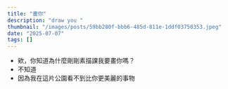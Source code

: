 ```yaml
---
title: "畫你"
description: "draw you "
thumbnail: "/images/posts/59bb280f-bbb6-485d-811e-1ddf03750353.jpeg"
date: "2025-07-07"
tags: []
---
```

- 欸，你知道為什麼剛剛素描課我要畫你嗎？
- 不知道
- 因為我在這片公園看不到比你更美麗的事物
